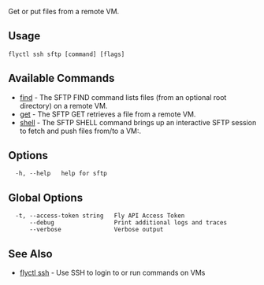 Get or put files from a remote VM.

## Usage
~~~
flyctl ssh sftp [command] [flags]
~~~

## Available Commands
* [find](/docs/flyctl/ssh-sftp-find/)	 - The SFTP FIND command lists files (from an optional root directory) on a remote VM.
* [get](/docs/flyctl/ssh-sftp-get/)	 - The SFTP GET retrieves a file from a remote VM.
* [shell](/docs/flyctl/ssh-sftp-shell/)	 - The SFTP SHELL command brings up an interactive SFTP session to fetch and push files from/to a VM:.

## Options

~~~
  -h, --help   help for sftp
~~~

## Global Options

~~~
  -t, --access-token string   Fly API Access Token
      --debug                 Print additional logs and traces
      --verbose               Verbose output
~~~

## See Also

* [flyctl ssh](/docs/flyctl/ssh/)	 - Use SSH to login to or run commands on VMs

